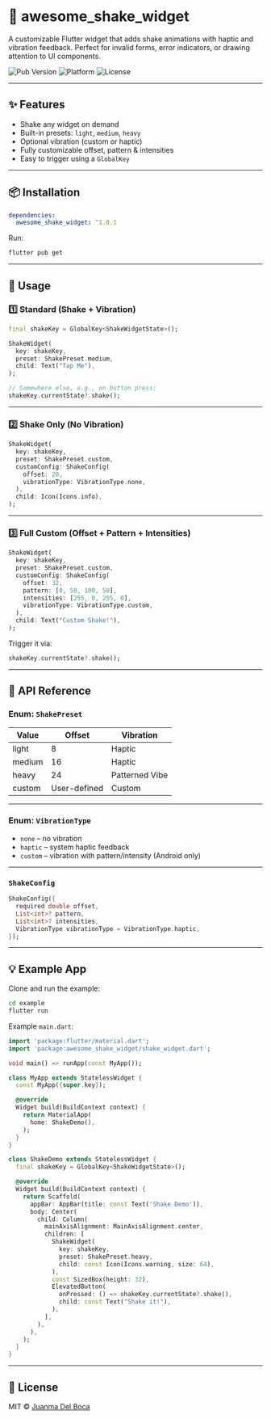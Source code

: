# 🚀 awesome_shake_widget

A customizable Flutter widget that adds shake animations with haptic and vibration feedback. Perfect for invalid forms, error indicators, or drawing attention to UI components.

![Pub Version](https://img.shields.io/pub/v/awesome_shake_widget.svg)
![Platform](https://img.shields.io/badge/platform-flutter-blue)
![License](https://img.shields.io/github/license/juanmadelboca/awesome_shake_widget)

---

## ✨ Features

- Shake any widget on demand
- Built-in presets: `light`, `medium`, `heavy`
- Optional vibration (custom or haptic)
- Fully customizable offset, pattern & intensities
- Easy to trigger using a `GlobalKey`

---

## 📦 Installation

```yaml
dependencies:
  awesome_shake_widget: ^1.0.1
```

Run:
```bash
flutter pub get
```

---

## 🧪 Usage

### 1️⃣ Standard (Shake + Vibration)

```dart
final shakeKey = GlobalKey<ShakeWidgetState>();

ShakeWidget(
  key: shakeKey,
  preset: ShakePreset.medium,
  child: Text("Tap Me"),
);

// Somewhere else, e.g., on button press:
shakeKey.currentState?.shake();
```

---

### 2️⃣ Shake Only (No Vibration)

```dart
ShakeWidget(
  key: shakeKey,
  preset: ShakePreset.custom,
  customConfig: ShakeConfig(
    offset: 20,
    vibrationType: VibrationType.none,
  ),
  child: Icon(Icons.info),
);
```

---

### 3️⃣ Full Custom (Offset + Pattern + Intensities)

```dart
ShakeWidget(
  key: shakeKey,
  preset: ShakePreset.custom,
  customConfig: ShakeConfig(
    offset: 32,
    pattern: [0, 50, 100, 50],
    intensities: [255, 0, 255, 0],
    vibrationType: VibrationType.custom,
  ),
  child: Text("Custom Shake!"),
);
```

Trigger it via:

```dart
shakeKey.currentState?.shake();
```

---

## 🧩 API Reference

### Enum: `ShakePreset`

| Value   | Offset | Vibration       |
|---------|--------|-----------------|
| light   | 8      | Haptic          |
| medium  | 16     | Haptic          |
| heavy   | 24     | Patterned Vibe  |
| custom  | User-defined | Custom    |

---

### Enum: `VibrationType`

- `none` – no vibration
- `haptic` – system haptic feedback
- `custom` – vibration with pattern/intensity (Android only)

---

### `ShakeConfig`

```dart
ShakeConfig({
  required double offset,
  List<int>? pattern,
  List<int>? intensities,
  VibrationType vibrationType = VibrationType.haptic,
});
```

---

## 💡 Example App

Clone and run the example:

```bash
cd example
flutter run
```

Example `main.dart`:

```dart
import 'package:flutter/material.dart';
import 'package:awesome_shake_widget/shake_widget.dart';

void main() => runApp(const MyApp());

class MyApp extends StatelessWidget {
  const MyApp({super.key});

  @override
  Widget build(BuildContext context) {
    return MaterialApp(
      home: ShakeDemo(),
    );
  }
}

class ShakeDemo extends StatelessWidget {
  final shakeKey = GlobalKey<ShakeWidgetState>();

  @override
  Widget build(BuildContext context) {
    return Scaffold(
      appBar: AppBar(title: const Text('Shake Demo')),
      body: Center(
        child: Column(
          mainAxisAlignment: MainAxisAlignment.center,
          children: [
            ShakeWidget(
              key: shakeKey,
              preset: ShakePreset.heavy,
              child: const Icon(Icons.warning, size: 64),
            ),
            const SizedBox(height: 32),
            ElevatedButton(
              onPressed: () => shakeKey.currentState?.shake(),
              child: const Text("Shake it!"),
            ),
          ],
        ),
      ),
    );
  }
}
```

---

## 📄 License

MIT © [Juanma Del Boca](https://github.com/juanmadelboca)

